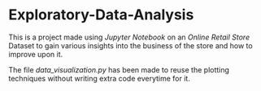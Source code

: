 # Exploratory-Data-Analysis


This is a project made using _Jupyter Notebook_ on an _Online Retail Store_ Dataset to gain various insights into the business of the store and how to improve upon it.

The file _data_visualization.py_ has been made to reuse the plotting techniques without writing extra code everytime for it.
